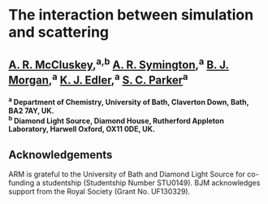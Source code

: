 # The interaction between simulation and scattering

<h2> <a href="https://arm61.github.io">A. R. McCluskey</a>,<sup>a,b</sup>
<a href="https://people.bath.ac.uk/ars44">A. R. Symington</a>,<sup>a</sup>
<a href="http://www.analysisandsynthesis.com/">B. J. Morgan</a>,<sup>a</sup>
<a href="https://people.bath.ac.uk/chske/">K. J. Edler</a>,<sup>a</sup>
<a href="https://people.bath.ac.uk/chsscp/">S. C. Parker</a><sup>a</sup>

<h4> <sup>a</sup> Department of Chemistry, University of Bath, Claverton Down, Bath, BA2 7AY, UK. <br><sup>b</sup> Diamond Light Source, Diamond House, Rutherford Appleton Laboratory, Harwell Oxford, OX11 0DE, UK. </h4>

## Acknowledgements

ARM is grateful to the University of Bath and Diamond Light Source for co-funding a studentship (Studentship Number STU0149). BJM acknowledges support from the Royal Society (Grant No. UF130329). 
